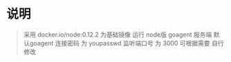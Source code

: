 # 说明

> 采用 docker.io/node:0.12.2 为基础镜像
  运行 node版 goagent 服务端
  默认goagent 连接密码 为 youpasswd
  监听端口号 为 3000
  可根据需要 自行修改